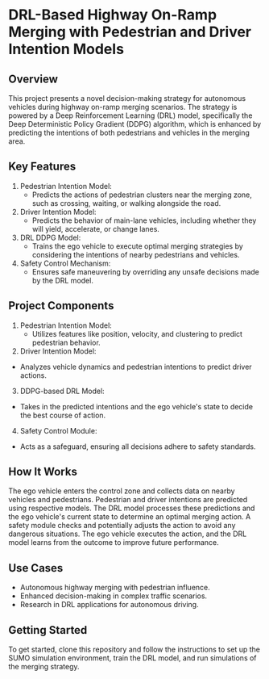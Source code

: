 #  DRL-Based Highway On-Ramp Merging with Pedestrian and Driver Intention Models 
## Overview
This project presents a novel decision-making strategy for autonomous vehicles during highway on-ramp merging scenarios. The strategy is powered by a Deep Reinforcement Learning (DRL) model, specifically the Deep Deterministic Policy Gradient (DDPG) algorithm, which is enhanced by predicting the intentions of both pedestrians and vehicles in the merging area.

## Key Features

1. Pedestrian Intention Model:
   * Predicts the actions of pedestrian clusters near the merging zone, such as crossing, waiting, or walking alongside the road.
2. Driver Intention Model:
   * Predicts the behavior of main-lane vehicles, including whether they will yield, accelerate, or change lanes.
3. DRL DDPG Model:
   * Trains the ego vehicle to execute optimal merging strategies by considering the intentions of nearby pedestrians and vehicles.
4. Safety Control Mechanism:
   * Ensures safe maneuvering by overriding any unsafe decisions made by the DRL model.

## Project Components
1. Pedestrian Intention Model: 
   * Utilizes features like position, velocity, and clustering to predict pedestrian behavior.    
2. Driver Intention Model:
  * Analyzes vehicle dynamics and pedestrian intentions to predict driver actions.
3. DDPG-based DRL Model: 
  * Takes in the predicted intentions and the ego vehicle's state to decide the best course of action.  
4. Safety Control Module: 
  * Acts as a safeguard, ensuring all decisions adhere to safety standards.
    
## How It Works
The ego vehicle enters the control zone and collects data on nearby vehicles and pedestrians.
Pedestrian and driver intentions are predicted using respective models.
The DRL model processes these predictions and the ego vehicle's current state to determine an optimal merging action.
A safety module checks and potentially adjusts the action to avoid any dangerous situations.
The ego vehicle executes the action, and the DRL model learns from the outcome to improve future performance.

## Use Cases
* Autonomous highway merging with pedestrian influence.
* Enhanced decision-making in complex traffic scenarios.
* Research in DRL applications for autonomous driving.
## Getting Started
To get started, clone this repository and follow the instructions to set up the SUMO simulation environment, train the DRL model, and run simulations of the merging strategy.
